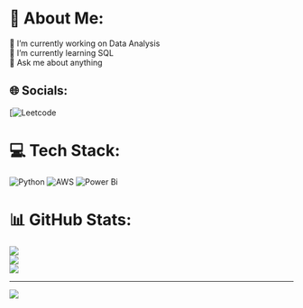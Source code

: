 # 💫 About Me:
🔭 I’m currently working on Data Analysis<br>🌱 I’m currently learning SQL<br>💬 Ask me about anything


## 🌐 Socials:
[![Leetcode](https://leetcode.com/mavekk) 

# 💻 Tech Stack:
![Python](https://img.shields.io/badge/python-3670A0?style=for-the-badge&logo=python&logoColor=ffdd54) ![AWS](https://img.shields.io/badge/AWS-%23FF9900.svg?style=for-the-badge&logo=amazon-aws&logoColor=white) ![Power Bi](https://img.shields.io/badge/power_bi-F2C811?style=for-the-badge&logo=powerbi&logoColor=black)
# 📊 GitHub Stats:
![](https://github-readme-stats.vercel.app/api?username=mav3k&theme=default&hide_border=false&include_all_commits=false&count_private=false)<br/>
![](https://github-readme-streak-stats.herokuapp.com/?user=mav3k&theme=default&hide_border=false)<br/>
![](https://github-readme-stats.vercel.app/api/top-langs/?username=mav3k&theme=default&hide_border=false&include_all_commits=false&count_private=false&layout=compact)

---
[![](https://visitcount.itsvg.in/api?id=mav3k&icon=0&color=0)](https://visitcount.itsvg.in)

<!-- Proudly created with GPRM ( https://gprm.itsvg.in ) -->
